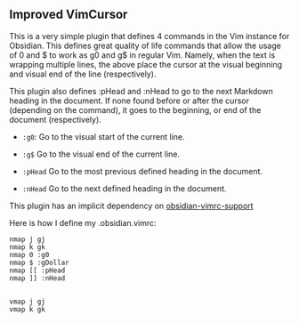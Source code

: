## Improved VimCursor

This is a very simple plugin that defines 4 commands in the Vim instance for Obsidian. This defines
great quality of life commands that allow the usage of 0 and $ to work as g0 and g$ in regular Vim.
Namely, when the text is wrapping multiple lines, the above place the cursor at the visual beginning
and visual end of the line (respectively).

This plugin also defines :pHead and :nHead to go to the next Markdown heading in the document. If
none found before or after the cursor (depending on the command), it goes to the beginning, or end
of the document (respectively).

- `:g0`: Go to the visual start of the current line.

- `:g$` Go to the visual end of the current line.

- `:pHead` Go to the most previous defined heading in the document.

- `:nHead` Go to the next defined heading in the document.

This plugin has an implicit dependency on [obsidian-vimrc-support][vimrc]

Here is how I define my .obsidian.vimrc:

```vim
nmap j gj
nmap k gk
nmap 0 :g0
nmap $ :gDollar
nmap [[ :pHead
nmap ]] :nHead


vmap j gj
vmap k gk
```


[vimrc]: https://github.com/esm7/obsidian-vimrc-support
